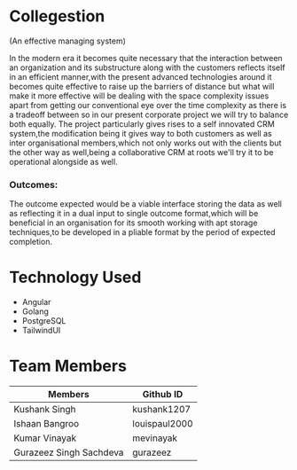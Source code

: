 # Collegestion
(An effective managing system) 

In the modern era it becomes quite necessary that the interaction between an organization and its substructure along with the customers reflects itself in an efficient manner,with the present advanced technologies around it becomes quite effective to raise up the barriers of distance but what will make it more effective will be dealing with the space complexity issues apart from getting our conventional eye over the time complexity as there is a tradeoff between so in our present corporate project we will try to balance both equally.
The project particularly gives rises to a self innovated CRM system,the modification being it gives way to both customers as well as inter organisational members,which not only works out with the clients but the other way as well,being a collaborative CRM at roots we'll try it to be operational alongside as well. 

### Outcomes:
The outcome expected would be a viable interface storing the data as well as reflecting it in a dual input to single outcome format,which will be beneficial in an organisation for its smooth working with apt storage techniques,to be developed in a pliable format by the period of expected completion.




# Technology Used
* Angular
* Golang
* PostgreSQL
* TailwindUI

# Team Members
| Members      | Github ID |
| ----------- | ----------- |
| Kushank Singh      | kushank1207       |
| Ishaan Bangroo   | louispaul2000        |
| Kumar Vinayak   | mevinayak        |
| Gurazeez Singh Sachdeva  | gurazeez       |
